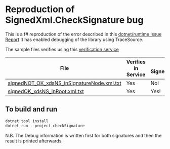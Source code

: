 # Reproduction of SignedXml.CheckSignature bug

This is a f# reproduction of the error described in this [dotnet/runtime Issue Report](https://github.com/dotnet/runtime/issues/21451)
It has enabled debugging of the library using TraceSource.

The sample files verifies using this [verification service](https://www.rtr.at/TKP/was_wir_tun/vertrauensdienste/Signatur/signaturpruefung/Pruefung.en.html)

| File                                                                                                                | Verifies in Service | Verifies in SignedXml.CheckSignature |
| ------------------------------------------------------------------------------------------------------------------- | ------------------- | ------------------------------------ |
| [signedNOT_OK_xdsNS_inSignatureNode.xml.txt](checkSignature/sampleFiles/signedNOT_OK_xdsNS_inSignatureNode.xml.txt) | Yes                 | No!                                  |
| [signedOK_xdsNS_inRoot.xml.txt](checkSignature/sampleFiles/signedOK_xdsNS_inRoot.xml.txt)                           | Yes                 | Yes!                                 |

## To build and run

```powershell
dotnet tool install
dotnet run --project checkSignature
```

N.B. The Debug information is written first for both signatures and then the result is printed afterwards.
